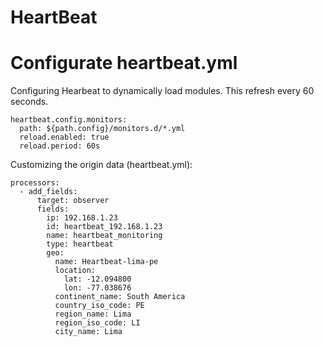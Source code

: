 # HeartBeat

# Configurate heartbeat.yml

Configuring Hearbeat to dynamically load modules. This refresh every 60 seconds.

```
heartbeat.config.monitors:
  path: ${path.config}/monitors.d/*.yml
  reload.enabled: true
  reload.period: 60s
```

Customizing the origin data (heartbeat.yml):

```
processors:
  - add_fields:
      target: observer
      fields:
        ip: 192.168.1.23
        id: heartbeat_192.168.1.23
        name: heartbeat_monitoring
        type: heartbeat
        geo:
          name: Heartbeat-lima-pe
          location:
            lat: -12.094800
            lon: -77.038676
          continent_name: South America
          country_iso_code: PE
          region_name: Lima
          region_iso_code: LI
          city_name: Lima
```


